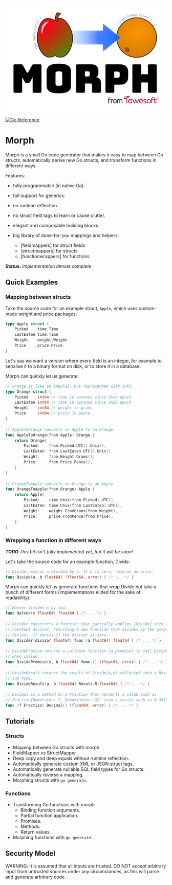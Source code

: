 ![Morph](morph.png)

[![Go Reference](https://pkg.go.dev/badge/github.com/tawesoft/morph#section-documentation.svg)](https://pkg.go.dev/github.com/tawesoft/morph#section-documentation)

Morph
=====

Morph is a small Go code generator that makes it easy to map between
Go structs, automatically derive new Go structs, and transform functions in 
different ways.

Features:

 - fully programmable (in native Go).

 - full support for generics.

 - no runtime reflection.

 - no struct field tags to learn or cause clutter.

 - elegant and composable building blocks.

 - big library of done-for-you mappings and helpers:
   * [fieldmappers] for struct fields
   * [structmappers] for structs
   * [functionwrappers] for functions


**Status:** *implementation almost complete* 

Quick Examples
--------------

### Mapping between structs

Take the source code for an example struct, `Apple`, which uses custom-made
weight and price packages:

```go
type Apple struct {
    Picked    time.Time
    LastEaten time.Time
    Weight    weight.Weight
    Price     price.Price
}
```

Let's say we want a version where every field is an integer, for example to 
serialise it to a binary format on disk, or to store it in a database.

Morph can quickly let us generate:

```go
// Orange is like an [Apple], but represented with ints.
type Orange struct {
    Picked    int64 // time in seconds since Unix epoch
    LastEaten int64 // time in seconds since Unix epoch
    Weight    int64 // weight in grams
    Price     int64 // price in pence
}

// AppleToOrange converts an Apple to an Orange.
func AppleToOrange(from Apple) Orange {
    return Orange{
        Picked:    from.Picked.UTC().Unix(),
        LastEaten: from.LastEaten.UTC().Unix(),
        Weight:    from.Weight.Grams(),
        Price:     from.Price.Pence(),
    }
}

// OrangeToApple converts an Orange to an Apple.
func OrangeToApple(from Orange) Apple {
    return Apple{
        Picked:    time.Unix(from.Picked).UTC(),
        LastEaten: time.Unix(from.LastEaten).UTC(),
        Weight:    weight.FromGrams(from.Weight),
        Price:     price.FromPence(from.Price),
    }
}
```

### Wrapping a function in different ways

***TODO*** *This bit isn't fully implemented yet, but it will be soon!*

Let's take the source code for an example function, Divide:

```go
// Divide returns a divided by b. If b is zero, returns an error.
func Divide(a, b float64) (float64, error) { /* ... */ }
```

Morph can quickly let us generate functions that wrap Divide but take a 
bunch of different forms (implementations elided for the sake of readability).

```go
// Halver divides x by two.
func Halver(x float64) float64 { /* ... */ }

// Divider constructs a function that partially applies [Divide] with a
// constant divisor, returning a new function that divides by the given
// divisor. It panics if the divisor is zero.
func Divider(divisor float64) func (a float64) float64 { /* ... */ }

// DividePromise returns a callback function (a promise) to call Divide(a, b) 
// when called.
func DividePromise(x, b float64) func () (float64, error) { /* ... */ }

// DivideResult returns the result of Divide(a,b) collected into a Result 
// sum type.
func DivideResult(a, b float64) Result.R[float64] { /* ... */ }

// Decimal is a method on a Fraction that converts a value such as
// Fraction{Numerator: 1, Denominator: 3}` into a result such as 0.3333.
func (f Fraction) Decimal() (float64, error) { /* ... */ }
```

Tutorials
---------

### Structs

* Mapping between Go structs with morph.
* FieldMapper vs StructMapper
* Deep copy and deep equals without runtime reflection.
* Automatically generate custom XML or JSON struct tags.
* Automatically generate nullable SQL field types for Go structs.
* Automatically reverse a mapping.
* Morphing structs with `go generate`.

### Functions

* Transforming Go functions with morph
  * Binding function arguments.
  * Partial function application.
  * Promises.
  * Methods.
  * Return values.
* Morphing functions with `go generate`.


Security Model
--------------

WARNING: It is assumed that all inputs are trusted. DO NOT accept arbitrary
input from untrusted sources under any circumstances, as this will parse
and generate arbitrary code.
